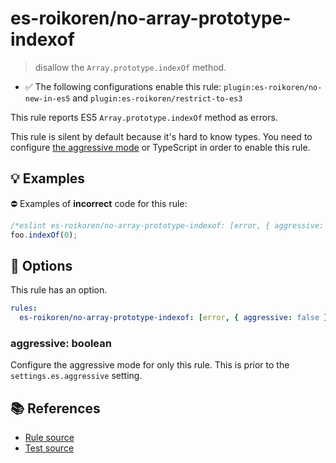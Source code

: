 # es-roikoren/no-array-prototype-indexof
> disallow the `Array.prototype.indexOf` method.

- ✅ The following configurations enable this rule: `plugin:es-roikoren/no-new-in-es5` and `plugin:es-roikoren/restrict-to-es3`

This rule reports ES5 `Array.prototype.indexOf` method as errors.

This rule is silent by default because it's hard to know types. You need to configure [the aggressive mode](../#the-aggressive-mode) or TypeScript in order to enable this rule.

## 💡 Examples

⛔ Examples of **incorrect** code for this rule:

```js
/*eslint es-roikoren/no-array-prototype-indexof: [error, { aggressive: true }] */
foo.indexOf(0);
```

## 🔧 Options

This rule has an option.

```yml
rules:
  es-roikoren/no-array-prototype-indexof: [error, { aggressive: false }]
```

### aggressive: boolean

Configure the aggressive mode for only this rule.
This is prior to the `settings.es.aggressive` setting.

## 📚 References

- [Rule source](https://github.com/roikoren755/eslint-plugin-es/blob/v1.0.1/src/rules/no-array-prototype-indexof.ts)
- [Test source](https://github.com/roikoren755/eslint-plugin-es/blob/v1.0.1/tests/src/rules/no-array-prototype-indexof.ts)

